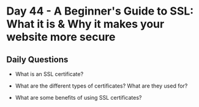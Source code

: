# Day 44 -  A Beginner's Guide to SSL: What it is & Why it makes your website more secure

## Daily Questions

- What is an SSL certificate?

- What are the different types of certificates? What are they used for?

- What are some benefits of using SSL certificates?